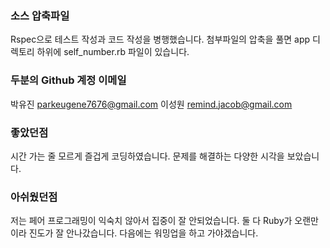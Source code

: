 ### 소스 압축파일
  Rspec으로 테스트 작성과 코드 작성을 병행했습니다. 
  첨부파일의 압축을 풀면 app 디렉토리 하위에 self_number.rb 파일이 있습니다.

### 두분의 Github 계정 이메일
   박유진 parkeugene7676@gmail.com
   이성원 remind.jacob@gmail.com

### 좋았던점
  시간 가는 줄 모르게 즐겁게 코딩하였습니다.
  문제를 해결하는 다양한 시각을 보았습니다. 

### 아쉬웠던점
  저는 페어 프로그래밍이 익숙치 않아서 집중이 잘 안되었습니다.
  둘 다 Ruby가 오랜만이라 진도가 잘 안나갔습니다.
  다음에는 워밍업을 하고 가야겠습니다.